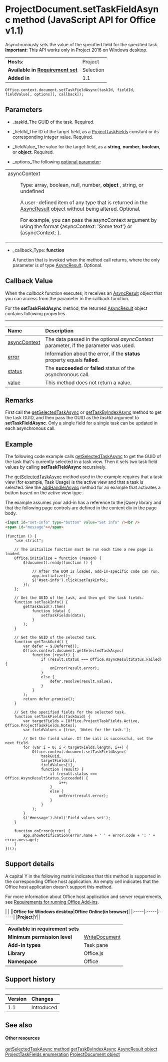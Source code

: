 
# ProjectDocument.setTaskFieldAsync method (JavaScript API for Office v1.1)
Asynchronously sets the value of the specified field for the specified task.
 **Important:** This API works only in Project 2016 on Windows desktop.

|||
|:-----|:-----|
|**Hosts:**|Project|
|**Available in [Requirement set](http://msdn.microsoft.com/library/6b6702f2-b0a5-46ab-a356-8dda897ca8ae%28Office.15%29.aspx)**|Selection|
|**Added in**|1.1|

```
Office.context.document.setTaskFieldAsync(taskId, fieldId, fieldValue[, options][, callback]);
```


## Parameters


-  _taskId_The GUID of the task. Required.
    
-  _fieldId_The ID of the target field, as a [ProjectTaskFields](../reference/enumerations/projecttaskfields-enumeration.md) constant or its corresponding integer value. Required.
    
-  _fieldValue_The value for the target field, as a  **string**,  **number**,  **boolean**, or  **object**. Required.
    
-  _options_The following [optional parameter](http://msdn.microsoft.com/library/7fe6bb42-3178-4d96-85f5-af5caea7b950%28Office.15%29.aspx#AsyncProgramming_OptionalParameters):
    
||
|:-----|
|<dl class="authored" xmlns:xlink="http://www.w3.org/1999/xlink" xmlns:mtps="http://msdn2.microsoft.com/mtps" xmlns:MSHelp="http://msdn.microsoft.com/mshelp" xmlns:mshelp="http://msdn.microsoft.com/mshelp" xmlns:ddue="http://ddue.schemas.microsoft.com/authoring/2003/5" xmlns:msxsl="urn:schemas-microsoft-com:xslt"><dt><span class="parameter" sdata="paramReference">asyncContext</span></dt><dd><p>Type: <span class="keyword">array</span>, <span class="keyword">boolean</span>, <span class="keyword">null</span>, <span class="keyword">number</span>, <b>object</b> , <span class="keyword">string</span>, or <span class="keyword">undefined</span></p><p>A user-defined item of any type that is returned in the <a href="540c114f-0398-425c-baf3-7363f2f6bc47.htm">AsyncResult</a> object without being altered. Optional.</p><p>For example, you can pass the <span class="parameter" sdata="paramReference">asyncContext</span> argument by using the format <span class="code">{asyncContext: 'Some text'}</span> or <span class="code">{asyncContext: <object>}</span>.</p></dd></dl>|
-  _callback_Type:  **function**
    
    A function that is invoked when the method call returns, where the only parameter is of type [AsyncResult](../reference/shared/asyncresult-object.md). Optional.
    

## Callback Value

When the  _callback_ function executes, it receives an [AsyncResult](../reference/shared/asyncresult-object.md) object that you can access from the parameter in the callback function.

For the  **setTaskFieldAsync** method, the returned [AsyncResult](../reference/shared/asyncresult-object.md) object contains following properties.


****


|**Name**|**Description**|
|:-----|:-----|
|[asyncContext](../reference/shared/asyncresult/asynccontext-property.md)|The data passed in the optional  _asyncContext_ parameter, if the parameter was used.|
|[error](../reference/shared/asyncresult/error-property.md)|Information about the error, if the  **status** property equals **failed**.|
|[status](../reference/shared/asyncresult/status-property.md)|The  **succeeded** or **failed** status of the asynchronous call.|
|[value](../reference/shared/asyncresult/value-property.md)|This method does not return a value.|

## Remarks

First call the [getSelectedTaskAsync](../reference/shared/projectdocument/getselectedtaskasync-method.md) or [getTaskByIndexAsync](../reference/shared/projectdocument/settaskfieldasync-method.md) method to get the task GUID, and then pass the GUID as the _taskId_ argument to **setTaskFieldAsync**. Only a single field for a single task can be updated in each asynchronous call.


## Example

The following code example calls [getSelectedTaskAsync](../reference/shared/projectdocument/getselectedtaskasync-method.md) to get the GUID of the task that's currently selected in a task view. Then it sets two task field values by calling **setTaskFieldAsync** recursively.

The [getSelectedTaskAsync](../reference/shared/projectdocument/getselectedtaskasync-method.md) method used in the example requires that a task view (for example, Task Usage) is the active view and that a task is selected. See the [addHandlerAsync](../reference/shared/projectdocument/addhandlerasync-method.md) method for an example that activates a button based on the active view type.

The example assumes your add-in has a reference to the jQuery library and that the following page controls are defined in the content div in the page body.




```HTML
<input id="set-info" type="button" value="Set info" /><br />
<span id="message"></span>
```




```
(function () {
    "use strict";

    // The initialize function must be run each time a new page is loaded.
    Office.initialize = function (reason) {
        $(document).ready(function () {
            
            // After the DOM is loaded, add-in-specific code can run.
            app.initialize();
            $('#set-info').click(setTaskInfo);
        });
    };

    // Get the GUID of the task, and then get the task fields.
    function setTaskInfo() {
        getTaskGuid().then(
            function (data) {
                setTaskFields(data);
            }
        );
    }

    // Get the GUID of the selected task.
    function getTaskGuid() {
        var defer = $.Deferred();
        Office.context.document.getSelectedTaskAsync(
            function (result) {
                if (result.status === Office.AsyncResultStatus.Failed) {
                    onError(result.error);
                }
                else {
                    defer.resolve(result.value);
                }
            }
        );
        return defer.promise();
    }

    // Set the specified fields for the selected task.
    function setTaskFields(taskGuid) {
        var targetFields = [Office.ProjectTaskFields.Active, Office.ProjectTaskFields.Notes];
        var fieldValues = [true, 'Notes for the task.'];

        // Set the field value. If the call is successful, set the next field.
        for (var i = 0; i < targetFields.length; i++) {
            Office.context.document.setTaskFieldAsync(
                taskGuid,
                targetFields[i],
                fieldValues[i],
                function (result) {
                    if (result.status === Office.AsyncResultStatus.Succeeded) {
                        i++;
                    }
                    else {
                        onError(result.error);
                    }
                }
            );
        }
        $('#message').html('Field values set');
    }

    function onError(error) {
        app.showNotification(error.name + ' ' + error.code + ': ' + error.message);
    }
})();
```


## Support details
<a name="bk_support"> </a>

A capital Y in the following matrix indicates that this method is supported in the corresponding Office host application. An empty cell indicates that the Office host application doesn't support this method.

For more information about Office host application and server requirements, see [Requirements for running Office Add-ins](http://msdn.microsoft.com/library/67340567-bb9a-498c-96d3-3f52f28c16bc%28Office.15%29.aspx).


|
|
||**Office for Windows desktop**|**Office Online(in browser)**|
|:-----|:-----|:-----|
|**Project**|Y||

|||
|:-----|:-----|
|**Available in requirement sets**||
|**Minimum permission level**|[WriteDocument](http://msdn.microsoft.com/library/da2efadc-4ebf-45fe-be39-397ac1eb1dbd%28Office.15%29.aspx)|
|**Add-in types**|Task pane|
|**Library**|Office.js|
|**Namespace**|Office|

## Support history
<a name="bk_history"> </a>


****


|**Version**|**Changes**|
|:-----|:-----|
|1.1|Introduced|

## See also
<a name="bk_history"> </a>


#### Other resources


[getSelectedTaskAsync method](../reference/shared/projectdocument/getselectedresourceasync-method.md)
[getTaskByIndexAsync](../reference/shared/projectdocument/settaskfieldasync-method.md)
[AsyncResult object](../reference/shared/asyncresult-object.md)
[ProjectTaskFields enumeration](../reference/enumerations/projecttaskfields-enumeration.md)
[ProjectDocument object](../reference/shared/projectdocument/projectdocument-object.md)
